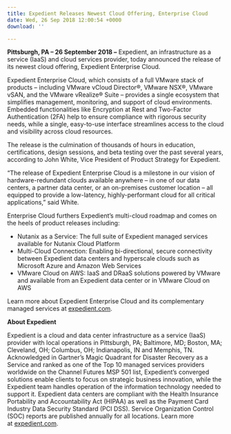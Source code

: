 ```yaml
---
title: Expedient Releases Newest Cloud Offering, Enterprise Cloud
date: Wed, 26 Sep 2018 12:00:54 +0000
download: ''

---
```

**Pittsburgh, PA – 26 September 2018 –** Expedient, an infrastructure as a service (IaaS) and cloud services provider, today announced the release of its newest cloud offering, Expedient Enterprise Cloud. 

Expedient Enterprise Cloud, which consists of a full VMware stack of products – including VMware vCloud Director®, VMware NSX®, VMware vSAN, and the VMware vRealize® Suite – provides a single ecosystem that simplifies management, monitoring, and support of cloud environments. Embedded functionalities like Encryption at Rest and Two-Factor Authentication (2FA) help to ensure compliance with rigorous security needs, while a single, easy-to-use interface streamlines access to the cloud and visibility across cloud resources. 

The release is the culmination of thousands of hours in education, certifications, design sessions, and beta testing over the past several years, according to John White, Vice President of Product Strategy for Expedient. 

“The release of Expedient Enterprise Cloud is a milestone in our vision of hardware-redundant clouds available anywhere – in one of our data centers, a partner data center, or an on-premises customer location – all equipped to provide a low-latency, highly-performant cloud for all critical applications,” said White. 

Enterprise Cloud furthers Expedient’s multi-cloud roadmap and comes on the heels of product releases including:

* Nutanix as a Service: The full suite of Expedient managed services available for Nutanix Cloud Platform
* Multi-Cloud Connection: Enabling bi-directional, secure connectivity between Expedient data centers and hyperscale clouds such as Microsoft Azure and Amazon Web Services
* VMware Cloud on AWS: IaaS and DRaaS solutions powered by VMware and available from an Expedient data center or in VMware Cloud on AWS

Learn more about Expedient Enterprise Cloud and its complementary managed services at [expedient.com](http://expedient.com).   

**About Expedient** 

Expedient is a cloud and data center infrastructure as a service (IaaS) provider with local operations in Pittsburgh, PA; Baltimore, MD; Boston, MA; Cleveland, OH; Columbus, OH; Indianapolis, IN and Memphis, TN. Acknowledged in Gartner’s Magic Quadrant for Disaster Recovery as a Service and ranked as one of the Top 10 managed services providers worldwide on the Channel Futures MSP 501 list, Expedient’s converged solutions enable clients to focus on strategic business innovation, while the Expedient team handles operation of the information technology needed to support it. Expedient data centers are compliant with the Health Insurance Portability and Accountability Act (HIPAA) as well as the Payment Card Industry Data Security Standard (PCI DSS). Service Organization Control (SOC) reports are published annually for all locations. Learn more at [expedient.com](http://www.expedient.com/).
